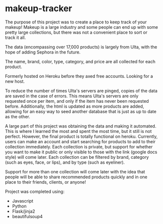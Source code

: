 # makeup-tracker

The purpose of this project was to create a place to keep track of your makeup! 
Makeup is a large industry and some people can end up with some pretty large collections, but there was not a convenient place to sort or track it all.

The data (encompassing over 17,000 products) is largely from Ulta, with the hope of adding Sephora in the future.

The name, brand, color, type, category, and price are all collected for each product.

Formerly hosted on Heroku before they axed free accounts. Looking for a new host.


To reduce the number of times Ulta's servers are pinged, copies of the data are saved in the case of errors. This means Ulta's servers are only requested once per item, and only if the item has never been requested before. Additionally, the html is updated as more products are added, allowing for an easy way to seed another database that is just as up to date as the other.

A large part of this project was obtaining the data and making it automated. This is where I learned the most and spent the most time, but it still is not perfect. However, the final product is totally functional on heroku. Currently, users can make an account and start searching for products to add to their collection immediately. Each collection is private, but support for whether you want to make it public or only visible to those with the link (google docs style) will come later. Each collection can be filtered by brand, category (such as eyes, face, or lips), and by type (such as eyeliner).

Support for more than one collection will come later with the idea that people will be able to share recommended products quickly and in one place to their friends, clients, or anyone!

Project was completed using:
* Javascript
* Python
* Flask/jinja2
* beautifulsoup4
